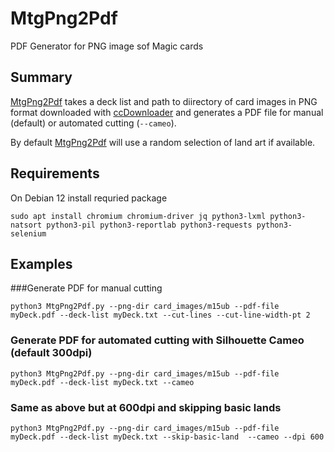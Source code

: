 # MtgPng2Pdf
PDF Generator for PNG image sof Magic cards

## Summary
[MtgPng2Pdf](https://github.com/matthewddunlap/MtgPng2Pdf) takes a deck list and path to diirectory of card images in PNG format downloaded with [ccDownloader](https://github.com/matthewddunlap/ccDownloader) and generates a PDF file for manual (default) or automated cutting (`--cameo`).

By default [MtgPng2Pdf](https://github.com/matthewddunlap/MtgPng2Pdf) will use a random selection of land art if available.

## Requirements
On Debian 12 install requried package
```
sudo apt install chromium chromium-driver jq python3-lxml python3-natsort python3-pil python3-reportlab python3-requests python3-selenium
```

## Examples
###Generate PDF for manual cutting
```
python3 MtgPng2Pdf.py --png-dir card_images/m15ub --pdf-file myDeck.pdf --deck-list myDeck.txt --cut-lines --cut-line-width-pt 2
```

### Generate PDF for automated cutting with Silhouette Cameo (default 300dpi)
```
python3 MtgPng2Pdf.py --png-dir card_images/m15ub --pdf-file myDeck.pdf --deck-list myDeck.txt --cameo
```

### Same as above but at 600dpi and skipping basic lands
```
python3 MtgPng2Pdf.py --png-dir card_images/m15ub --pdf-file myDeck.pdf --deck-list myDeck.txt --skip-basic-land  --cameo --dpi 600
```
